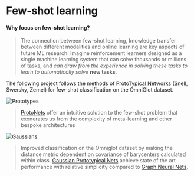 # Few-shot learning
#### Why focus on few-shot learning? 
>The connection between few-shot learning, knowledge transfer between different modalities and online learning are key aspects of future ML research. Imagine reinforcement learners designed as a single machine learning system that can solve thousands or millions of tasks, and _can draw from the experience in solving these tasks to learn to automatically solve_ **new tasks**. 

The following project follows the methods of [ProtoTypical Networks](https://arxiv.org/pdf/1703.05175.pdf) (Snell, Swersky, Zemel) for few-shot classification on the OmniGlot dataset.

![Prototypes](https://raw.githubusercontent.com/orobix/Prototypical-Networks-for-Few-shot-Learning-PyTorch/master/doc/imgs/proto-1.png) 
> [ProtoNets](https://arxiv.org/pdf/1703.05175.pdf) offer an intuitive solution to the few-shot problem that exonerates us from the complexity of meta-learning and other bespoke architectures 

![Gaussians](https://ai2-s2-public.s3.amazonaws.com/figures/2017-08-08/2e94b6523dc30b35329b6f0768d8a8f9fdcdebdc/5-Figure1-1.png)
> Improved classification on the Omniglot dataset by making the distance metric dependent on covariance of barycenters calculated within class. [Gaussian Prototypical Nets]() achieve state of the art performance with relative simplicity compared to [Graph Neural Nets](https://openreview.net/pdf?id=BJj6qGbRW).